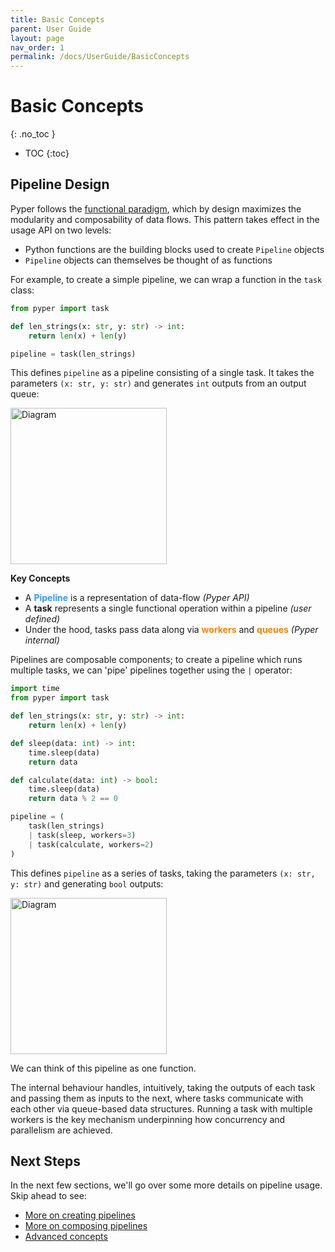```yaml
---
title: Basic Concepts
parent: User Guide
layout: page
nav_order: 1
permalink: /docs/UserGuide/BasicConcepts
---
```


# Basic Concepts
{: .no_toc }

* TOC
{:toc}

## Pipeline Design

Pyper follows the [functional paradigm](https://docs.python.org/3/howto/functional.html), which by design maximizes the modularity and composability of data flows. This pattern takes effect in the usage API on two levels:

* Python functions are the building blocks used to create `Pipeline` objects
* `Pipeline` objects can themselves be thought of as functions

For example, to create a simple pipeline, we can wrap a function in the `task` class:

```python
from pyper import task

def len_strings(x: str, y: str) -> int:
    return len(x) + len(y)

pipeline = task(len_strings)
```

This defines `pipeline` as a pipeline consisting of a single task. It takes the parameters `(x: str, y: str)` and generates `int` outputs from an output queue:

<img src="../../assets/img/diagram1.png" alt="Diagram" style="height: 250px; width: auto;">

**Key Concepts**

* A <b style="color:#3399FF;">Pipeline</b> is a representation of data-flow _(Pyper API)_
* A **task** represents a single functional operation within a pipeline _(user defined)_
* Under the hood, tasks pass data along via <b style="color:#FF8000;">workers</b> and <b style="color:#FF8000;">queues</b> _(Pyper internal)_

Pipelines are composable components; to create a pipeline which runs multiple tasks, we can 'pipe' pipelines together using the `|` operator:

```python
import time
from pyper import task

def len_strings(x: str, y: str) -> int:
    return len(x) + len(y)

def sleep(data: int) -> int:
    time.sleep(data)
    return data

def calculate(data: int) -> bool:
    time.sleep(data)
    return data % 2 == 0

pipeline = (
    task(len_strings) 
    | task(sleep, workers=3)
    | task(calculate, workers=2)
)
```

This defines `pipeline` as a series of tasks, taking the parameters `(x: str, y: str)` and generating `bool` outputs:

<img src="../../assets/img/diagram2.png" alt="Diagram" style="height: 250px; width: auto;">

We can think of this pipeline as one function.

The internal behaviour handles, intuitively, taking the outputs of each task and passing them as inputs to the next, where tasks communicate with each other via queue-based data structures. Running a task with multiple workers is the key mechanism underpinning how concurrency and parallelism are achieved.

## Next Steps

In the next few sections, we'll go over some more details on pipeline usage. Skip ahead to see:

* [More on creating pipelines](CreatingPipelines)
* [More on composing pipelines](ComposingPipelines)
* [Advanced concepts](AdvancedConcepts)